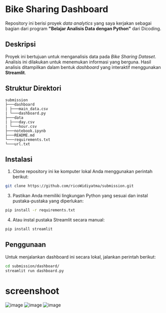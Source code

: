 # **Bike Sharing Dashboard**

Repository ini berisi proyek *data analytics* yang saya kerjakan sebagai bagian dari program **"Belajar Analisis Data dengan Python"** dari Dicoding.

## **Deskripsi**

Proyek ini bertujuan untuk menganalisis data pada *Bike Sharing Dataset*. Analisis ini dilakukan untuk menemukan informasi yang berguna.  Hasil analisis ditampilkan dalam bentuk *dashboard* yang interaktif menggunakan **Streamlit**.

## **Struktur Direktori**
```
submission
├───dashboard
| ├───main_data.csv
| └───dashboard.py
├───data
| ├───day.csv
| └───hour.csv
├───notebook.ipynb
├───README.md
└───requirements.txt
└───url.txt
```
## **Instalasi**
1. Clone repository ini ke komputer lokal Anda menggunakan perintah berikut:

```bash
git clone https://github.com/ricoWidiyatma/submission.git
```

3. Pastikan Anda memiliki lingkungan Python yang sesuai dan instal pustaka-pustaka yang diperlukan:

```bash
pip install -r requirements.txt
```
4. Atau instal pustaka Streamlit secara manual:

```bash
pip install streamlit
```

## **Penggunaan**
Untuk menjalankan dashboard ini secara lokal, jalankan perintah berikut:

```bash
cd submission/dashboard/
streamlit run dashboard.py
```

# screenshoot
![image](https://github.com/user-attachments/assets/d107b494-0993-4831-9d08-9b2f31dbf184)
![image](https://github.com/user-attachments/assets/28f7cd3e-5fe5-4027-b050-e655ac96365a)
![image](https://github.com/user-attachments/assets/d8401bd3-a02b-42cb-bc57-ca24bfd78ef8)









